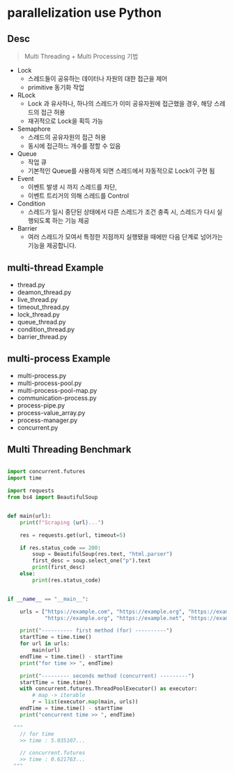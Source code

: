 # parallelization use Python

## Desc

> Multi Threading + Multi Processing 기법

- Lock
  - 스레드들이 공유하는 데이터나 자원의 대한 접근을 제어
  - primitive 동기화 작업
- RLock
  - Lock 과 유사하나, 하나의 스레드가 이미 공유자원에 접근했을 경우, 해당 스레드의 접근 허용
  - 재귀적으로 Lock을 획득 가능
- Semaphore
  - 스레드의 공유자원의 접근 허용
  - 동시에 접근하느 개수를 정할 수 있음
- Queue
  - 작업 큐
  - 기본적인 Queue를 사용하게 되면 스레드에서 자동적으로 Lock이 구현 됨
- Event
  - 이벤트 발생 시 까지 스레드를 차단,
  - 이벤트 트리거의 의해 스레드를 Control
- Condition
  - 스레드가 일시 중단된 상태에서 다른 스레드가 조건 충족 시, 스레드가 다시 실행되도록 하는 기능 제공
- Barrier
  - 여러 스레드가 모여서 특정한 지점까지 실행됐을 때에만 다음 단계로 넘어가는 기능을 제공합니다.

## multi-thread Example

- thread.py
- deamon_thread.py
- live_thread.py
- timeout_thread.py
- lock_thread.py
- queue_thread.py
- condition_thread.py
- barrier_thread.py

## multi-process Example

- multi-process.py
- multi-process-pool.py
- multi-process-pool-map.py
- communication-process.py
- process-pipe.py
- process-value_array.py
- process-manager.py
- concurrent.py

## Multi Threading Benchmark

```python

import concurrent.futures
import time

import requests
from bs4 import BeautifulSoup


def main(url):
    print(f"Scraping {url}...")

    res = requests.get(url, timeout=5)

    if res.status_code == 200:
        soup = BeautifulSoup(res.text, "html.parser")
        first_desc = soup.select_one("p").text
        print(first_desc)
    else:
        print(res.status_code)


if __name__ == "__main__":

    urls = ["https://example.com", "https://example.org", "https://example.net", "https://example.com",
            "https://example.org", "https://example.net", "https://example.com", "https://example.org", "https://example.net"]

    print("---------- first method (for) ----------")
    startTime = time.time()
    for url in urls:
        main(url)
    endTime = time.time() - startTime
    print("for time >> ", endTime)

    print("--------- seconds method (concurrent) ---------")
    startTime = time.time()
    with concurrent.futures.ThreadPoolExecutor() as executor:
        # map -> iterable
        r = list(executor.map(main, urls))
    endTime = time.time() - startTime
    print("concurrent time >> ", endTime)

  """
    // for time
    >> time : 5.035107...

    // concurrent.futures
    >> time : 0.621763...
  """
```
